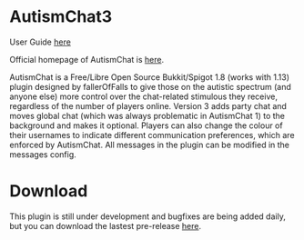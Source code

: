 AutismChat3
===========
User Guide [here](https://docs.google.com/document/d/1IBBq-ru-qQn3SEVy5342BEs_77vo94biNJ3_XFtjFyM/edit?usp=sharing)

Official homepage of AutismChat is [here](http://beeminecraftserver.weebly.com/autismchat.html).

AutismChat is a Free/Libre Open Source Bukkit/Spigot 1.8 (works with 1.13) plugin designed by fallerOfFalls to give those on the autistic spectrum (and anyone else) more control over the chat-related stimulous they receive, regardless of the number of players online. Version 3 adds party chat and moves global chat (which was always problematic in AutismChat 1) to the background and makes it optional. Players can also change the colour of their usernames to indicate different communication preferences, which are enforced by AutismChat. All messages in the plugin can be modified in the messages config.

Download
========
This plugin is still under development and bugfixes are being added daily, but you can download the lastest pre-release [here](https://github.com/RichardsProjects/AutismChat3/releases).
